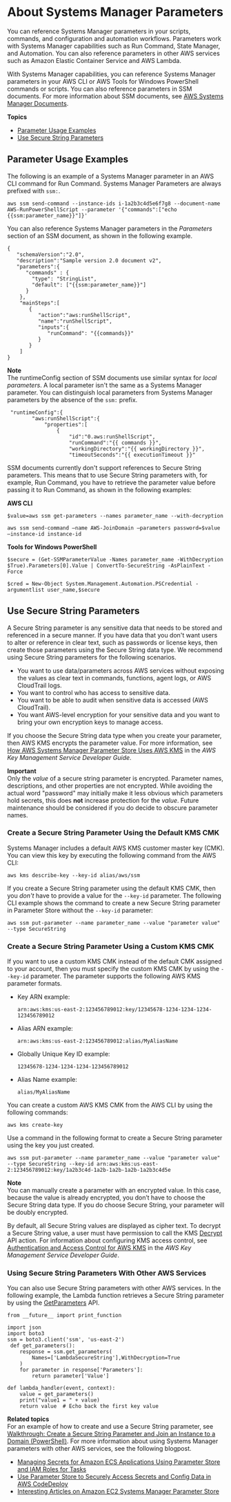 # About Systems Manager Parameters<a name="sysman-paramstore-about"></a>

You can reference Systems Manager parameters in your scripts, commands, and configuration and automation workflows\. Parameters work with Systems Manager capabilities such as Run Command, State Manager, and Automation\. You can also reference parameters in other AWS services such as Amazon Elastic Container Service and AWS Lambda\. 

With Systems Manager capabilities, you can reference Systems Manager parameters in your AWS CLI or AWS Tools for Windows PowerShell commands or scripts\. You can also reference parameters in SSM documents\. For more information about SSM documents, see [AWS Systems Manager Documents](sysman-ssm-docs.md)\.

**Topics**
+ [Parameter Usage Examples](#parameter-store-about-examples)
+ [Use Secure String Parameters](#sysman-paramstore-securestring)

## Parameter Usage Examples<a name="parameter-store-about-examples"></a>

The following is an example of a Systems Manager parameter in an AWS CLI command for Run Command\. Systems Manager Parameters are always prefixed with `ssm:`\.

```
aws ssm send-command --instance-ids i-1a2b3c4d5e6f7g8 --document-name AWS-RunPowerShellScript --parameter '{"commands":["echo {{ssm:parameter_name}}"]}'
```

You can also reference Systems Manager parameters in the *Parameters* section of an SSM document, as shown in the following example\.

```
{
   "schemaVersion":"2.0",
   "description":"Sample version 2.0 document v2",
   "parameters":{
      "commands" : {
        "type": "StringList",
        "default": ["{{ssm:parameter_name}}"]
      }
    },
    "mainSteps":[
       {
          "action":"aws:runShellScript",
          "name":"runShellScript",
          "inputs":{
             "runCommand": "{{commands}}"
          }
       }
    ]
}
```

**Note**  
The runtimeConfig section of SSM documents use similar syntax for *local parameters*\. A local parameter isn't the same as a Systems Manager parameter\. You can distinguish local parameters from Systems Manager parameters by the absence of the `ssm:` prefix\.  

```
 "runtimeConfig":{
        "aws:runShellScript":{
            "properties":[
                {
                    "id":"0.aws:runShellScript",
                    "runCommand":"{{ commands }}",
                    "workingDirectory":"{{ workingDirectory }}",
                    "timeoutSeconds":"{{ executionTimeout }}"
```

SSM documents currently don't support references to Secure String parameters\. This means that to use Secure String parameters with, for example, Run Command, you have to retrieve the parameter value before passing it to Run Command, as shown in the following examples:

**AWS CLI**

```
$value=aws ssm get-parameters --names parameter_name --with-decryption
```

```
aws ssm send-command –name AWS-JoinDomain –parameters password=$value –instance-id instance-id
```

**Tools for Windows PowerShell**

```
$secure = (Get-SSMParameterValue -Names parameter_name -WithDecryption $True).Parameters[0].Value | ConvertTo-SecureString -AsPlainText -Force
```

```
$cred = New-Object System.Management.Automation.PSCredential -argumentlist user_name,$secure
```

## Use Secure String Parameters<a name="sysman-paramstore-securestring"></a>

A Secure String parameter is any sensitive data that needs to be stored and referenced in a secure manner\. If you have data that you don't want users to alter or reference in clear text, such as passwords or license keys, then create those parameters using the Secure String data type\. We recommend using Secure String parameters for the following scenarios\.
+ You want to use data/parameters across AWS services without exposing the values as clear text in commands, functions, agent logs, or AWS CloudTrail logs\.
+ You want to control who has access to sensitive data\.
+ You want to be able to audit when sensitive data is accessed \(AWS CloudTrail\)\.
+ You want AWS\-level encryption for your sensitive data and you want to bring your own encryption keys to manage access\.

If you choose the Secure String data type when you create your parameter, then AWS KMS encrypts the parameter value\. For more information, see [How AWS Systems Manager Parameter Store Uses AWS KMS](http://docs.aws.amazon.com/kms/latest/developerguide/services-parameter-store.html) in the *AWS Key Management Service Developer Guide*\.

**Important**  
Only the _value_ of a secure string parameter is encrypted\. Parameter names, descriptions, and other properties are not encrypted\. While avoiding the actual word "password" may initially make it less obvious which parameters hold secrets, this does **not** increase protection for the _value_.  Future maintenance should be considered if you do decide to obscure parameter names\.

### Create a Secure String Parameter Using the Default KMS CMK<a name="sysman-param-defaultkms"></a>

Systems Manager includes a default AWS KMS customer master key \(CMK\)\. You can view this key by executing the following command from the AWS CLI:

```
aws kms describe-key --key-id alias/aws/ssm
```

If you create a Secure String parameter using the default KMS CMK, then you *don't* have to provide a value for the `--key-id` parameter\. The following CLI example shows the command to create a new Secure String parameter in Parameter Store without the `--key-id` parameter: 

```
aws ssm put-parameter --name parameter_name --value "parameter value" --type SecureString
```

### Create a Secure String Parameter Using a Custom KMS CMK<a name="sysman-param-customkms"></a>

If you want to use a custom KMS CMK instead of the default CMK assigned to your account, then you must specify the custom KMS CMK by using the `--key-id` parameter\. The parameter supports the following AWS KMS parameter formats\.
+ Key ARN example:

   `arn:aws:kms:us-east-2:123456789012:key/12345678-1234-1234-1234-123456789012`
+ Alias ARN example:

  `arn:aws:kms:us-east-2:123456789012:alias/MyAliasName`
+ Globally Unique Key ID example:

  `12345678-1234-1234-1234-123456789012`
+ Alias Name example:

  `alias/MyAliasName`

You can create a custom AWS KMS CMK from the AWS CLI by using the following commands:

```
aws kms create-key
```

Use a command in the following format to create a Secure String parameter using the key you just created\.

```
aws ssm put-parameter --name parameter_name --value "parameter value" --type SecureString --key-id arn:aws:kms:us-east-2:123456789012:key/1a2b3c4d-1a2b-1a2b-1a2b-1a2b3c4d5e
```

**Note**  
You can manually create a parameter with an encrypted value\. In this case, because the value is already encrypted, you don’t have to choose the Secure String data type\. If you do choose Secure String, your parameter will be doubly encrypted\.

By default, all Secure String values are displayed as cipher text\. To decrypt a Secure String value, a user must have permission to call the KMS [Decrypt](http://docs.aws.amazon.com/kms/latest/APIReference/API_Decrypt.html) API action\. For information about configuring KMS access control, see [Authentication and Access Control for AWS KMS](http://docs.aws.amazon.com/kms/latest/developerguide/control-access.html) in the *AWS Key Management Service Developer Guide*\.

### Using Secure String Parameters With Other AWS Services<a name="sysman-paramstore-securelam"></a>

You can also use Secure String parameters with other AWS services\. In the following example, the Lambda function retrieves a Secure String parameter by using the [GetParameters](http://docs.aws.amazon.com/ssm/latest/APIReference/API_GetParameters.html) API\.

```
from __future__ import print_function
 
import json
import boto3
ssm = boto3.client('ssm', 'us-east-2')
 def get_parameters():
    response = ssm.get_parameters(
        Names=['LambdaSecureString'],WithDecryption=True
    )
    for parameter in response['Parameters']:
        return parameter['Value']
        
def lambda_handler(event, context):
    value = get_parameters()
    print("value1 = " + value)
    return value  # Echo back the first key value
```

**Related topics**  
For an example of how to create and use a Secure String parameter, see [Walkthrough: Create a Secure String Parameter and Join an Instance to a Domain \(PowerShell\)](sysman-param-securestring-walkthrough.md)\. For more information about using Systems Manager parameters with other AWS services, see the following blogpost\.
+ [Managing Secrets for Amazon ECS Applications Using Parameter Store and IAM Roles for Tasks](https://aws.amazon.com/blogs/compute/managing-secrets-for-amazon-ecs-applications-using-parameter-store-and-iam-roles-for-tasks/)
+ [Use Parameter Store to Securely Access Secrets and Config Data in AWS CodeDeploy](https://aws.amazon.com/blogs/mt/use-parameter-store-to-securely-access-secrets-and-config-data-in-aws-codedeploy/)
+ [Interesting Articles on Amazon EC2 Systems Manager Parameter Store](https://aws.amazon.com/blogs/mt/interesting-articles-on-ec2-systems-manager-parameter-store/)
